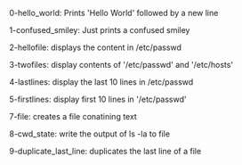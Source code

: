 0-hello_world: Prints 'Hello World' followed by a new line
 
1-confused_smiley: Just prints a confused smiley

2-hellofile: displays the content in /etc/passwd 

3-twofiles: display contents of '/etc/passwd' and '/etc/hosts'

4-lastlines: display the last 10 lines in /etc/passwd

5-firstlines: display first 10 lines in '/etc/passwd'

7-file: creates a file conatining text

8-cwd_state: write the output of ls -la to file

9-duplicate_last_line: duplicates the last line of a file

